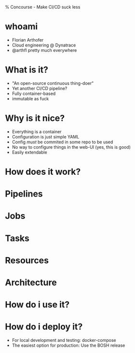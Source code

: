 % Concourse - Make CI/CD suck less

# whoami
* Florian Arthofer
* Cloud engineering @ Dynatrace
* @arthfl pretty much everywhere

# What is it?
* "An open-source continuous thing-doer"
* Yet another CI/CD pipeline?
* Fully container-based
* immutable as fuck

# Why is it nice?
* Everything is a container
* Configuration is just simple YAML
* Config *must* be commited in some repo to be used
* No way to configure things in the web-UI (yes, this is good)
* Easily extendable

# How does it work?

# Pipelines

# Jobs

# Tasks

# Resources

# Architecture

# How do i use it?

# How do i deploy it?
* For local development and testing: docker-compose
* The easiest option for production: Use the BOSH release

